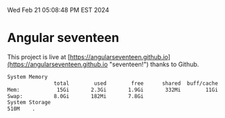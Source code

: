 Wed Feb 21 05:08:48 PM EST 2024

# Angular seventeen


This project is live at [https://angularseventeen.github.io](https://angularseventeen.github.io "seventeen!") thanks to Github.

```bash
System Memory
               total        used        free      shared  buff/cache   available
Mem:            15Gi       2.3Gi       1.9Gi       332Mi        11Gi        12Gi
Swap:          8.0Gi       182Mi       7.8Gi
System Storage
510M	.
```
